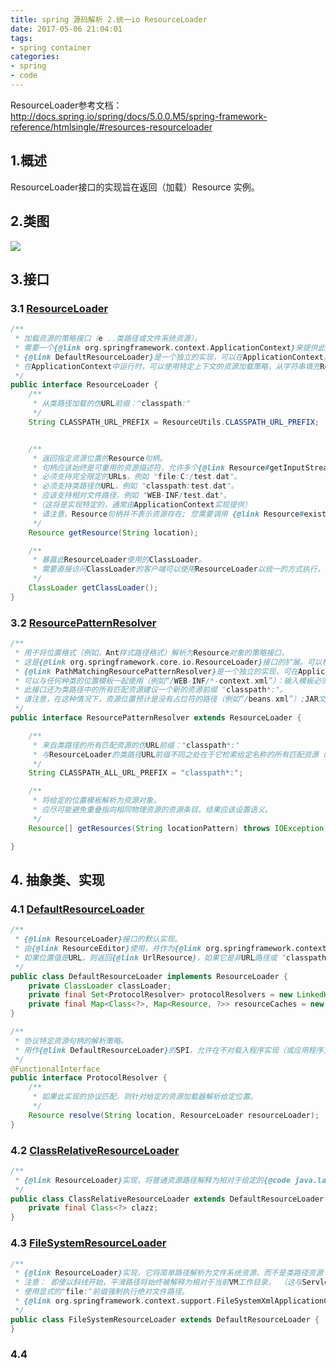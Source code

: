 ```yaml
---
title: spring 源码解析 2.统一io ResourceLoader 
date: 2017-05-06 21:04:01
tags:
- spring container
categories:
- spring
- code
---
```

ResourceLoader参考文档：<http://docs.spring.io/spring/docs/5.0.0.M5/spring-framework-reference/htmlsingle/#resources-resourceloader>

## 1.概述
ResourceLoader接口的实现旨在返回（加载）Resource 实例。
## 2.类图
![](/assets/img/spring/springResourceLoader.png)
## 3.接口
### 3.1 [ResourceLoader](https://github.com/LeeRenbo/spring-framework/blob/master/spring-core/src/main/java/org/springframework/core/io/ResourceLoader.java)

```java
/**
 * 加载资源的策略接口（e ..类路径或文件系统资源）。
 * 需要一个{@link org.springframework.context.ApplicationContext}来提供此功能，以及扩展的{@link org.springframework.core.io.support.ResourcePatternResolver}支持。
 * {@link DefaultResourceLoader}是一个独立的实现，可以在ApplicationContext之外使用，也由{@link ResourceEditor}使用。
 * 在ApplicationContext中运行时，可以使用特定上下文的资源加载策略，从字符串填充Resource类型的Bean属性和Resource数组。
 */
public interface ResourceLoader {
	/**
	 * 从类路径加载的伪URL前缀："classpath:"
	 */
	String CLASSPATH_URL_PREFIX = ResourceUtils.CLASSPATH_URL_PREFIX;


	/**
	 * 返回指定资源位置的Resource句柄。
	 * 句柄应该始终是可重用的资源描述符，允许多个{@link Resource#getInputStream()}调用。
	 * 必须支持完全限定的URLs，例如 "file:C:/test.dat"。
	 * 必须支持类路径伪URL，例如 "classpath:test.dat"。
	 * 应该支持相对文件路径，例如 "WEB-INF/test.dat"。
	 *（这将是实现特定的，通常由ApplicationContext实现提供）
	 * 请注意，Resource句柄并不表示资源存在; 您需要调用 {@link Resource#exists} 来检查是否存在。
	 */
	Resource getResource(String location);

	/**
	 * 暴露此ResourceLoader使用的ClassLoader。
	 * 需要直接访问ClassLoader的客户端可以使用ResourceLoader以统一的方式执行，而不是依赖线程上下文ClassLoader。
	 */
	ClassLoader getClassLoader();
}
```

### 3.2 [ResourcePatternResolver](https://github.com/LeeRenbo/spring-framework/blob/master/spring-core/src/main/java/org/springframework/core/io/support/ResourcePatternResolver.java)
```java
/**
 * 用于将位置格式（例如，Ant样式路径格式）解析为Resource对象的策略接口。
 * 这是{@link org.springframework.core.io.ResourceLoader}接口的扩展。可以检查传递的ResourceLoader是否实现此扩展接口（例如，在上下文中运行时通过{@link org.springframework.context.ResourceLoaderAware}传递的{@link org.springframework.context.ApplicationContext}）。
 * {@link PathMatchingResourcePatternResolver}是一个独立的实现，可在ApplicationContext外部使用，也由{@link ResourceArrayPropertyEditor}用于填充资源阵列bean属性。
 * 可以与任何种类的位置模板一起使用（例如“/WEB-INF/*-context.xml”）：输入模板必须与策略实现相匹配。该接口只是指定转换方法而不是特定的模板格式。
 * 此接口还为类路径中的所有匹配资源建议一个新的资源前缀 "classpath*:"。
 * 请注意，在这种情况下，资源位置预计是没有占位符的路径（例如“/beans.xml”）;JAR文件或类目录可以包含同名的多个文件。
 */
public interface ResourcePatternResolver extends ResourceLoader {

	/**
	 * 来自类路径的所有匹配资源的伪URL前缀："classpath*:"
	 * 与ResourceLoader的类路径URL前缀不同之处在于它检索给定名称的所有匹配资源（例如“/beans.xml”），例如在所有已部署的JAR文件的根目录中。
	 */
	String CLASSPATH_ALL_URL_PREFIX = "classpath*:";

	/**
	 * 将给定的位置模板解析为资源对象。
	 * 应尽可能避免重叠指向相同物理资源的资源条目。结果应该设置语义。
	 */
	Resource[] getResources(String locationPattern) throws IOException;

}

```

## 4. 抽象类、实现
### 4.1 [DefaultResourceLoader](https://github.com/LeeRenbo/spring-framework/blob/master/spring-core/src/main/java/org/springframework/core/io/DefaultResourceLoader.java)
```java
/**
 * {@link ResourceLoader}接口的默认实现。
 * 由{@link ResourceEditor}使用，并作为{@link org.springframework.context.support.AbstractApplicationContext}的基类。 也可以独立使用。
 * 如果位置值是URL，则返回{@link UrlResource}，如果它是非URL路径或 "classpath:" 伪URL，则返回{@link ClassPathResource}。
 */
public class DefaultResourceLoader implements ResourceLoader {
	private ClassLoader classLoader;
	private final Set<ProtocolResolver> protocolResolvers = new LinkedHashSet<>(4);
	private final Map<Class<?>, Map<Resource, ?>> resourceCaches = new ConcurrentHashMap<>(4);
}
```
```java
/**
 * 协议特定资源句柄的解析策略。
 * 用作{@link DefaultResourceLoader}的SPI，允许在不对载入程序实现（或应用程序上下文实现）创建子类的情况下处理自定义协议。
 */
@FunctionalInterface
public interface ProtocolResolver {
	/**
	 * 如果此实现的协议匹配，则针对给定的资源加载器解析给定位置。
	 */
	Resource resolve(String location, ResourceLoader resourceLoader);
}
```
### 4.2 [ClassRelativeResourceLoader](https://github.com/LeeRenbo/spring-framework/blob/master/spring-core/src/main/java/org/springframework/core/io/ClassRelativeResourceLoader.java)
```java
/**
 * {@link ResourceLoader}实现，将普通资源路径解释为相对于给定的{@code java.lang.Class}。
 */
public class ClassRelativeResourceLoader extends DefaultResourceLoader {
	private final Class<?> clazz;
}
```
### 4.3 [FileSystemResourceLoader](https://github.com/LeeRenbo/spring-framework/blob/master/spring-core/src/main/java/org/springframework/core/io/FileSystemResourceLoader.java)
```java
/**
 * {@link ResourceLoader}实现，它将简单路径解析为文件系统资源，而不是类路径资源（后者是{@link DefaultResourceLoader}的默认策略））。
 * 注意： 即使以斜线开始，平滑路径将始终被解释为相对于当前VM工作目录。 （这与Servlet容器中的语义一致。）
 * 使用显式的"file:"前缀强制执行绝对文件路径。
 * {@link org.springframework.context.support.FileSystemXmlApplicationContext}是一个完整的ApplicationContext实现，提供相同的资源路径解析策略。
 */
public class FileSystemResourceLoader extends DefaultResourceLoader {
}
```

### 4.4

